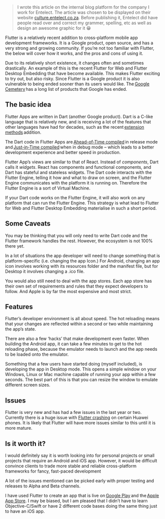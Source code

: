 > I wrote this article on the internal blog platform for the company I work for Entelect. The article was chosen to be displayed on their website [culture.entelect.co.za](https://culture.entelect.co.za/our-engineering/introduction-to-flutter/). Before publishing it, Entelect did have people read over and correct my grammer, spelling, etc as well as design an awesome graphic for it 😁

Flutter is a relatively recent addition to cross-platform mobile app development frameworks. It is a Google product, open source, and has a very strong and growing community. If you’re not too familiar with Flutter, the below will cover how it works, and the pros and cons of using it.

Due to its relatively short existence, it changes often and sometimes drastically. An example of this is the recent Flutter for Web and Flutter Desktop Embedding that have become available. This makes Flutter exciting to try out, but also risky. Since Flutter is a Google product it is also vulnerable to being ended sooner than its users would like. The [Google Cemetery](https://gcemetery.co/) has a long list of products that Google has ended.

## The basic idea
Flutter Apps are written in Dart (another Google product). Dart is a C-like language that is relatively new, and is receiving a lot of the features that other languages have had for decades, such as the recent [extension methods](https://www.youtube.com/watch?v=D3j0OSfT9ZI) addition.

The Dart code in Flutter Apps are [Ahead-of-Time compiled](https://en.wikipedia.org/wiki/Ahead-of-time_compilation) in release mode and [Just-in-Time compiled](https://en.wikipedia.org/wiki/Just-in-time_compilation) when in debug mode – which leads to a better development experience and better speed in production.

Flutter App’s views are similar to that of React. Instead of _components_, Dart calls it _widgets_. React has components and functional components, and Dart has stateful and stateless widgets. The Dart code interacts with the Flutter Engine, telling it how and what to draw on screen, and the Flutter Engine communicates with the platform it is running on. Therefore the Flutter Engine is a sort of Virtual Machine.

If your Dart code works on the Flutter Engine, it will also work on any platform that can run the Flutter Engine. This strategy is what lead to Flutter for Web and Flutter Desktop Embedding materialise in such a short period.

## Some Caveats
You may be thinking that you will only need to write Dart code and the Flutter framework handles the rest. However, the ecosystem is not 100% there yet.

In a lot of situations the app developer will need to change something that is platform-specific (i.e. changing the app Icon.) For Android, changing an app icon involves working with its resources folder and the manifest file, but for Desktop it involves changing a .ico file.

You would also still need to deal with the app stores. Each app store has their own set of requirements and rules that they expect developers to follow. And Apple is by far the most expensive and most strict.

## Features
Flutter’s developer environment is all about speed. The hot reloading means that your changes are reflected within a second or two while maintaining the app’s state.

There are also a few ‘hacks’ that make development even faster. When building the Android app, it can take a few minutes to get to the hot reloading phase, because the emulator needs to launch and the app needs to be loaded onto the emulator.

Something that a few users have started doing (myself included), is developing the app in Desktop mode. This opens a simple window on your Windows, Linux or Mac machine capable of running your app within a few seconds. The best part of this is that you can resize the window to emulate different screen sizes.

## Issues
Flutter is very new and has had a few issues in the last year or two. Currently there is a huge issue with [Flutter crashing](https://github.com/flutter/flutter/issues/47804) on certain Huawei phones. It is likely that Flutter will have more issues similar to this until it is more mature.

## Is it worth it?
I would definitely say it is worth looking into for personal projects or small projects that require an Android and iOS app. However, it would be difficult convince clients to trade more stable and reliable cross-platform frameworks for fancy, fast-paced development

A lot of the issues mentioned can be picked early with proper testing and releases to Alpha and Beta channels.

I have used Flutter to create an app that is live on [Google Play](https://play.google.com/store/apps/details?id=com.kurtlourens.no_mans_sky_recipes) and the [Apple App Store](https://apps.apple.com/us/app/id1480287625?ref=nmsAssistant). I may be biased, but I am pleased that I didn’t have to learn Objective-C/Swift or have 2 different code bases doing the same thing just to have an iOS app.